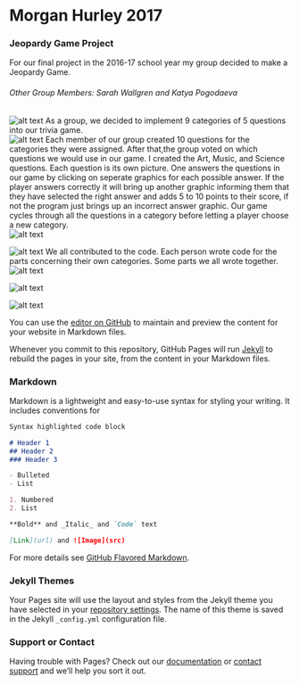 
# Morgan Hurley 2017
### Jeopardy Game Project
For our final project in the 2016-17 school year my group decided to make a Jeopardy Game. 
###### Other Group Members: Sarah Wallgren and Katya Pogodaeva

![alt text](https://morganhurley8.github.io/Programming1Portfolio/pic7.png "Logo title text 1")
As a group, we decided to implement 9 categories of 5 questions into our trivia game.  
![alt text](https://morganhurley8.github.io/Programming1Portfolio/pic.png "Logo title text 1")
Each member of our group created 10 questions for the categories they were assigned. After that,the group voted on which questions we would use in our game. I created the Art, Music, and Science questions. Each question is its own picture. One answers the questions in our game by clicking on seperate graphics for each possible answer. If the player answers correctly it will bring up another graphic informing them that they have selected the right answer and adds 5 to 10 points to their score, if not the program just brings up an incorrect answer graphic. Our game cycles through all the questions in a category before letting a player choose a new category.  
![alt text](https://morganhurley8.github.io/Programming1Portfolio/pic2.png "Logo title text 1")

![alt text](https://morganhurley8.github.io/Programming1Portfolio/pic3.png "Logo title text 1")
We all contributed to the code. Each person wrote code for the parts concerning their own categories. Some parts we all wrote together.
![alt text](https://morganhurley8.github.io/Programming1Portfolio/pic4.png "Logo title text 1")

![alt text](https://morganhurley8.github.io/Programming1Portfolio/pic5.png "Logo title text 1")

![alt text](https://morganhurley8.github.io/Programming1Portfolio/pic6.png "Logo title text 1")

 


You can use the [editor on GitHub]() to maintain and preview the content for your website in Markdown files.

Whenever you commit to this repository, GitHub Pages will run [Jekyll](https://jekyllrb.com/) to rebuild the pages in your site, from the content in your Markdown files.

### Markdown

Markdown is a lightweight and easy-to-use syntax for styling your writing. It includes conventions for

```markdown
Syntax highlighted code block

# Header 1
## Header 2
### Header 3

- Bulleted
- List

1. Numbered
2. List

**Bold** and _Italic_ and `Code` text

[Link](url) and ![Image](src)
```

For more details see [GitHub Flavored Markdown](https://guides.github.com/features/mastering-markdown/).

### Jekyll Themes

Your Pages site will use the layout and styles from the Jekyll theme you have selected in your [repository settings](https://github.com/MorganHurley8/Programming1Portfolio/settings). The name of this theme is saved in the Jekyll `_config.yml` configuration file.

### Support or Contact

Having trouble with Pages? Check out our [documentation](https://help.github.com/categories/github-pages-basics/) or [contact support](https://github.com/contact) and we’ll help you sort it out.
